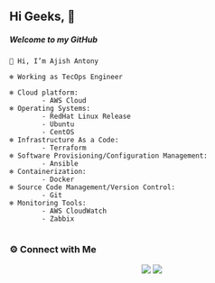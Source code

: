 ## Hi Geeks, 👋

##### Welcome to my GitHub

```
👋 Hi, I’m Ajish Antony

❄️ Working as TecOps Engineer

❄️ Cloud platform: 
        - AWS Cloud
❄️ Operating Systems:
        - RedHat Linux Release
        - Ubuntu
        - CentOS
❄️ Infrastructure As a Code:
        - Terraform
❄️ Software Provisioning/Configuration Management:
        - Ansible
❄️ Containerization:
        - Docker
❄️ Source Code Management/Version Control:
        - Git
❄️ Monitoring Tools:
        - AWS CloudWatch
        - Zabbix
    
```     

### ⚙️ Connect with Me

<p align="center">
<a href="mailto:ajishantony95@gmail.com"><img src="https://img.shields.io/badge/Gmail-D14836?style=for-the-badge&logo=gmail&logoColor=white"/></a>
<a href="https://www.linkedin.com/in/ajish-antony/"><img src="https://img.shields.io/badge/LinkedIn-0077B5?style=for-the-badge&logo=linkedin&logoColor=white"/></a> 
